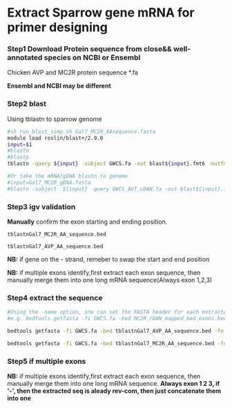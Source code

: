 # Extract Sparrow gene mRNA for primer designing

### Step1 Download Protein sequence from close&& well-annotated species on NCBI or Ensembl

Chicken AVP and MC2R protein sequence *.fa

**Ensembl and NCBI may be different**

### Step2 blast
Using tblastn to sparrow genome

```bash
#sh run_blast_simp.sh Gal7_MC2R_AAsequence.fasta
module load roslin/blast+/2.9.0
input=$1 
#blastn
#blastp
tblastn -query ${input} -subject GWCS.fa -out blast${input}.fmt6 -outfmt "6 qseqid sseqid pident length mismatch gapopen qstart qend sstart send evalue bitscore sstrand" -evalue  1e-40

#Or take the mRNA/gDNA blastn to genome
#input=Gal7_MC2R_gDNA.fasta
#blastn -subject  ${input} -query GWCS_AVT_cDAN.fa -out blast${input}.fmt6 -outfmt "6 qseqid sseqid pident length mismatch gapopen qstart qend sstart send evalue bitscore sstrand" -max_target_seqs 5 -max_hsps 5
```

### Step3 igv validation

**Manually** confirm the exon starting and ending position.

`tblastnGal7_MC2R_AA_sequence.bed`

`tblastnGal7_AVP_AA_sequence.bed`


**NB:** if gene on the - strand, remeber to swap the start and end position

**NB:** if multiple exons identify,first extract each exon sequence, then manually merge them into one long mRNA sequence(Always exon 1,2,3)


### Step4 extract the sequence

```sh
#Using the -name option, one can set the FASTA header for each extracted sequence to be the “name” columns from the BED feature.The last one
#e.g. bedtools getfasta -fi GWCS.fa -bed MC2R_cDAN_mapped_bed_exons.bed -fo GWCS_MC2R_cDAN.fa -name -s

bedtools getfasta -fi GWCS.fa -bed tblastnGal7_AVP_AA_sequence.bed -fo GWCS_AVT_mRNA.fa -name -s

bedtools getfasta -fi GWCS.fa -bed tblastnGal7_MC2R_AA_sequence.bed -fo GWCS_MC2R_mRNA.fa -name -s
```

### Step5 if multiple exons
**NB:** if multiple exons identify,first extract each exon sequence, then manually merge them into one long mRNA sequence.
**Always exon 1 2 3, if '-', then the extracted seq is aleady rev-com, then just concatenate them into one**
